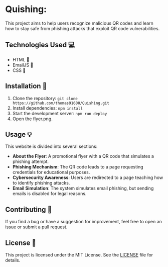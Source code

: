 # Quishing:

This project aims to help users recognize malicious QR codes and learn how to stay safe from phishing attacks that exploit QR code vulnerabilities.

## Technologies Used :computer:

-   HTML :blue_book:
-   EmailJS :email:
-   CSS :art:

## Installation :wrench:

1. Clone the repository: `git clone https://github.com/thomas91600/Quishing.git`
2. Install dependencies: `npm install`
3. Start the development server: `npm run deploy`
4. Open the flyer.png.

## Usage :bulb:

This website is divided into several sections:

-   **About the Flyer**: A promotional flyer with a QR code that simulates a phishing attempt.
-   **Phishing Mechanism**: The QR code leads to a page requesting credentials for educational purposes.
-   **Cybersecurity Awareness**: Users are redirected to a page teaching how to identify phishing attacks.
-   **Email Simulation**: The system simulates email phishing, but sending emails is disabled for legal reasons.

## Contributing :handshake:

If you find a bug or have a suggestion for improvement, feel free to open an issue or submit a pull request.

## License :scroll:

This project is licensed under the MIT License. See the [LICENSE](LICENSE) file for details.

